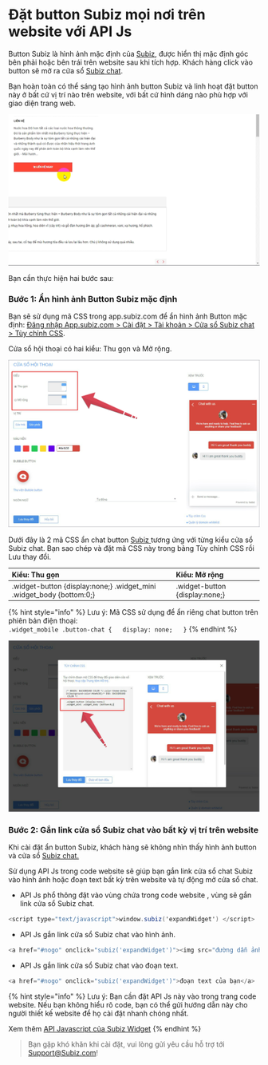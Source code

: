 # Đặt button Subiz mọi nơi trên website với API Js

Button Subiz là hình ảnh mặc định của [Subiz](https://subiz.com/vi/), được hiển thị mặc định góc bên phải hoặc bên trái trên website sau khi tích hợp. Khách hàng click vào button sẽ mở ra cửa sổ [Subiz chat](https://subiz.com/vi/live-chat.html).

Bạn hoàn toàn có thể sáng tạo hình ảnh button Subiz và linh hoạt đặt button này ở bất cứ vị trí nào trên website, với bất cứ hình dáng nào phù hợp với giao diện trang web.

![S&#xE1;ng t&#x1EA1;o Button Subiz tr&#xEA;n website](../../../.gitbook/assets/tuy-chinh-button.gif)

Bạn cần thực hiện hai bước sau:

### Bước 1: Ẩn hình ảnh Button Subiz mặc định

Bạn sẽ sử dụng mã CSS trong app.subiz.com để ẩn hình ảnh Button mặc định: [Đăng nhập App.subiz.com &gt; Cài đặt &gt; Tài khoản &gt; Cửa sổ Subiz chat &gt; Tùy chỉnh CSS](https://app.subiz.com/settings/widget-setting).

Cửa sổ hội thoại có hai kiểu: Thu gọn và Mở rộng. 

![C&#xE1;ch x&#xE1;c &#x111;&#x1ECB;nh ki&#x1EC3;u c&#x1EED;a s&#x1ED5; h&#x1ED9;i tho&#x1EA1;i Subiz tr&#xEA;n website](../../../.gitbook/assets/kieu-1.jpg)

Dưới đây là 2 mã CSS ẩn chat button [Subiz ](https://subiz.com/vi/) tương ứng với từng kiểu cửa sổ Subiz chat. Bạn sao chép và đặt mã CSS này trong bảng Tùy chỉnh CSS rồi Lưu thay đổi.

|                     **Kiểu: Thu gọn** |                 **Kiểu: Mở rộng** |
| :--- | :--- |
| .widget-button {display:none;} .widget\_mini .widget\_body {bottom:0;} | .widget-button {display:none;} |

{% hint style="info" %}
Lưu ý: Mã CSS sử dụng để ẩn riêng chat button trên phiên bản điện thoại:  
`.widget_mobile .button-chat {  
display: none;  
}`
{% endhint %}

![D&#xE1;n m&#xE3; CSS &#x1EA9;n button Subiz](../../../.gitbook/assets/kieu-2.jpg)

###  **Bước 2: Gắn link cửa sổ Subiz chat vào bất kỳ vị trí trên website**

Khi cài đặt ẩn button Subiz, khách hàng sẽ không nhìn thấy hình ảnh button và cửa sổ [Subiz chat.](https://subiz.com/vi/live-chat.html)

Sử dụng API Js trong code website sẽ giúp bạn gắn link cửa sổ chat Subiz vào hình ảnh hoặc đoạn text bất kỳ trên website và tự động mở cửa sổ chat.

* API Js phổ thông đặt vào vùng chứa trong code website , vùng sẽ gắn link cửa sổ Subiz chat.

```csharp
<script type="text/javascript">window.subiz('expandWidget') </script>
```

* API Js gắn link cửa sổ Subiz chat vào hình ảnh.

```csharp
<a href="#nogo" onclick="subiz('expandWidget')"><img src="đường dẫn ảnh của bạn"></a>
```

* API Js gắn link cửa sổ Subiz chat vào đoạn text.

```csharp
<a href="#nogo" onclick="subiz('expandWidget')">đoạn text của bạn</a>
```

{% hint style="info" %}
Lưu ý: Bạn cần đặt API Js này vào trong trang code website. Nếu bạn không hiểu rõ code, bạn có thể gửi hướng dẫn này cho người thiết kế website để họ cài đặt nhanh chóng nhất.

Xem thêm [API Javascript của Subiz Widget](https://help.subiz.com/su-dung-subiz-nang-cao/api-javascript-cua-subiz-widget)
{% endhint %}

> Bạn gặp khó khăn khi cài đặt, vui lòng gửi yêu cầu hỗ trợ tới Support@Subiz.com!




